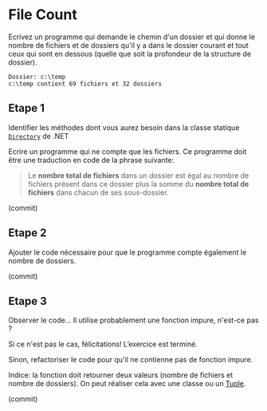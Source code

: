 # File Count

Ecrivez un programme qui demande le chemin d'un dossier et qui donne le nombre de fichiers et de dossiers qu'il y a dans le dossier courant et tout ceux qui sont en dessous (quelle que soit la profondeur de la structure de dossier).

```
Dossier: c:\temp
c:\temp contient 69 fichiers et 32 dossiers
```

## Etape 1
Identifier les méthodes dont vous aurez besoin dans la classe statique [`Directory`](https://learn.microsoft.com/en-us/dotnet/api/system.io.directory?view=net-8.0) de .NET

Ecrire un programme qui ne compte que les fichiers. Ce programme doit être une traduction en code de la phrase suivante:

> Le **nombre total de fichiers** dans un dossier est égal au nombre de fichiers présent dans ce dossier plus la somme du **nombre total de fichiers** dans chacun de ses sous-dossier.

(commit)

## Etape 2
Ajouter le code nécessaire pour que le programme compte également le nombre de dossiers.

(commit)

## Etape 3
Observer le code... Il utilise probablement une fonction impure, n'est-ce pas ?

Si ce n'est pas le cas, félicitations! L’exercice est terminé.

Sinon, refactoriser le code pour qu'il ne contienne pas de fonction impure.

Indice: la fonction doit retourner deux valeurs (nombre de fichiers et nombre de dossiers). On peut réaliser cela avec une classe ou un [Tuple](https://learn.microsoft.com/en-us/dotnet/api/system.tuple?view=net-8.0).

(commit)
